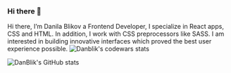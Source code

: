 ### Hi there 👋 
Hi there, I’m Danila Blikov a Frontend Developer, I specialize in React apps, CSS and HTML. In addition, I work with CSS preprocessors like SASS. I am interested in building innovative interfaces which proved the best user experience possible.
![Danblik's codewars stats](https://www.codewars.com/users/DanBlik/badges/large)

![DanBlik's GitHub stats](https://github-readme-stats.vercel.app/api?username=danblik&count_private=true)


<!--
**DanBlik/DanBlik** is a ✨ _special_ ✨ repository because its `README.md` (this file) appears on your GitHub profile.

Here are some ideas to get you started:

- 🔭 I’m currently working on ...
- 🌱 I’m currently learning ...
- 👯 I’m looking to collaborate on ...
- 🤔 I’m looking for help with ...
- 💬 Ask me about ...
- 📫 How to reach me: ...
- 😄 Pronouns: ...
- ⚡ Fun fact: ...
-->
